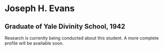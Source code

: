 # Joseph H. Evans
## Graduate of Yale Divinity School, 1942

Research is currently being conducted about this student. A more complete profile will be available soon.
